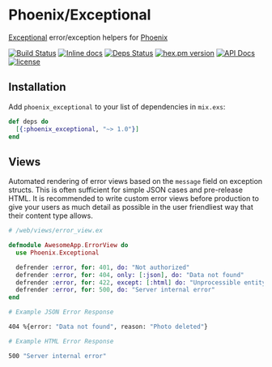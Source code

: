 # Phoenix/Exceptional

[Exceptional](https://hex.pm/packages/exceptional) error/exception helpers for [Phoenix](http://www.phoenixframework.org)

[![Build Status](https://travis-ci.org/expede/phoenix_exceptional.svg?branch=master)](https://travis-ci.org/expede/phoenix_exceptional) [![Inline docs](http://inch-ci.org/github/expede/phoenix_exceptional.svg?branch=master)](http://inch-ci.org/github/expede/phoenix_exceptional) [![Deps Status](https://beta.hexfaktor.org/badge/all/github/expede/phoenix_exceptional.svg)](https://beta.hexfaktor.org/github/expede/phoenix_exceptional) [![hex.pm version](https://img.shields.io/hexpm/v/phoenix_exceptional.svg?style=flat)](https://hex.pm/packages/phoenix_exceptional) [![API Docs](https://img.shields.io/badge/api-docs-yellow.svg?style=flat)](http://hexdocs.pm/phoenix_exceptional/) [![license](https://img.shields.io/github/license/mashape/apistatus.svg?maxAge=2592000)](https://github.com/expede/phoenix_exceptional/blob/master/LICENSE)

## Installation

Add `phoenix_exceptional` to your list of dependencies in `mix.exs`:

```elixir
def deps do
  [{:phoenix_exceptional, "~> 1.0"}]
end
```

## Views

Automated rendering of error views based on the `message` field on exception structs.
This is often sufficient for simple JSON cases and pre-release HTML. It is recommended to write custom error views before production to give your users as much detail as possible in the user friendliest way that their content type allows.

```elixir
# /web/views/error_view.ex

defmodule AwesomeApp.ErrorView do
  use Phoenix.Exceptional

  defrender :error, for: 401, do: "Not authorized"
  defrender :error, for: 404, only: [:json], do: "Data not found"
  defrender :error, for: 422, except: [:html] do: "Unprocessible entity"
  defrender :error, for: 500, do: "Server internal error"
end
```

```bash
# Example JSON Error Response

404 %{error: "Data not found", reason: "Photo deleted"}

# Example HTML Error Response

500 "Server internal error"
```
